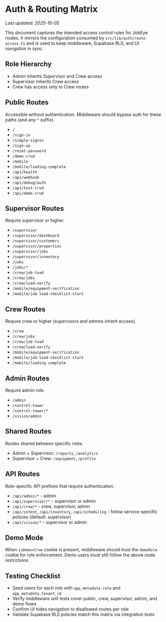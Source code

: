 # Auth & Routing Matrix

_Last updated: 2025-10-05_

This document captures the intended access control rules for JobEye routes. It mirrors the configuration consumed by `src/lib/auth/route-access.ts` and is used to keep middleware, Supabase RLS, and UI navigation in sync.

## Role Hierarchy

- Admin inherits Supervisor and Crew access
- Supervisor inherits Crew access
- Crew has access only to Crew routes

## Public Routes

Accessible without authentication. Middleware should bypass auth for these paths (and any `*` suffix).

- `/`
- `/sign-in`
- `/simple-signin`
- `/sign-up`
- `/reset-password`
- `/demo-crud`
- `/mobile`
- `/mobile/loading-complete`
- `/api/health`
- `/api/webhook`
- `/api/debug/auth`
- `/api/test-crud`
- `/api/demo-crud`

## Supervisor Routes

Require supervisor or higher.

- `/supervisor`
- `/supervisor/dashboard`
- `/supervisor/customers`
- `/supervisor/properties`
- `/supervisor/jobs`
- `/supervisor/inventory`
- `/jobs`
- `/jobs/*`
- `/crew/job-load`
- `/crew/jobs`
- `/crew/load-verify`
- `/mobile/equipment-verification`
- `/mobile/job-load-checklist-start`

## Crew Routes

Require crew or higher (supervisors and admins inherit access).

- `/crew`
- `/crew/jobs`
- `/crew/job-load`
- `/crew/load-verify`
- `/mobile/equipment-verification`
- `/mobile/job-load-checklist-start`
- `/mobile/loading-complete`

## Admin Routes

Require admin role.

- `/admin`
- `/control-tower`
- `/control-tower/*`
- `/vision/admin`

## Shared Routes

Routes shared between specific roles.

- Admin + Supervisor: `/reports`, `/analytics`
- Supervisor + Crew: `/equipment`, `/profile`

## API Routes

Role-specific API prefixes that require authentication.

- `/api/admin/*` - admin
- `/api/supervisor/*` - supervisor or admin
- `/api/crew/*` - crew, supervisor, admin
- `/api/intent`, `/api/inventory`, `/api/scheduling` - follow service-specific policies (default: supervisor)
- `/api/vision/*` - supervisor or admin

## Demo Mode

When `isDemo=true` cookie is present, middleware should trust the `demoRole` cookie for role enforcement. Demo users must still follow the above route restrictions.

## Testing Checklist

- Seed users for each role with `app_metadata.role` and `app_metadata.tenant_id`
- Verify middleware unit tests cover public, crew, supervisor, admin, and demo flows
- Confirm UI hides navigation to disallowed routes per role
- Validate Supabase RLS policies match this matrix via integration tests

